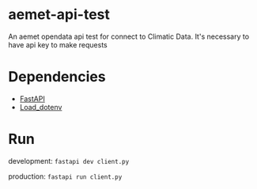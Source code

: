 # aemet-api-test
An aemet opendata api test for connect to Climatic Data. It's necessary to have api key to make requests
# Dependencies
- [FastAPI](https://fastapi.tiangolo.com/)
- [Load_dotenv](https://pypi.org/project/python-dotenv/)

# Run
development:
```fastapi dev client.py```

production:
``fastapi run client.py``